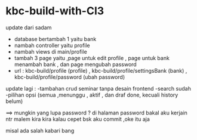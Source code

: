 # kbc-build-with-CI3

update dari sadam 
- database bertambah 1 yaitu bank 
- nambah controller yaitu profile
- nambah views di main/profile
- tambah 3 page yaitu ,page untuk edit profile , page untuk bank menambah bank , dan page mengubah password
- url : kbc-build/profile (profile) , kbc-build/profile/settingsBank (bank) , kbc-build/profile/password (ubah password)


update lagi :
-tambahan crud seminar tanpa desain frontend
-search sudah
-pilihan opsi (semua ,menunggu , aktif , dan draf done, kecuali history belum)


==> mungkin yang lupa password ? di halaman password bakal aku kerjain ntr malem kira kira kalau cepet bsk aku commit ,oke itu aja

misal ada salah kabari bang
